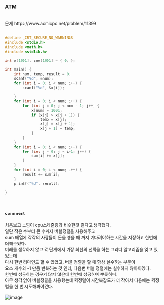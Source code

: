 ### ATM

<br>
문제 https://www.acmicpc.net/problem/11399
<br>
<br>
    
```C
#define _CRT_SECURE_NO_WARNINGS
#include <stdio.h>
#include <math.h>
#include <stdlib.h>

int x[1001], sum[1001] = { 0, };

int main() { 
	int num, temp, result = 0;
	scanf("%d", &num); 
	for (int i = 0; i < num; i++) {
		scanf("%d", &x[i]);

	}
	for (int i = 0; i < num; i++) { 
		for (int j = 0; j < num - 1; j++) {
			x[num] = 1001;
			if (x[j] > x[j + 1]) {
				temp = x[j];
				x[j] = x[j + 1];
				x[j + 1] = temp;
			}
		}
	}
	for (int i = 0; i < num; i++) {
		for (int j = 0; j < i+1; j++) {
			sum[i] += x[j];
		}
	}
	for (int i = 0; i < num; i++) {
		result += sum[i];
	}
	printf("%d", result);
	
}
```

<br>

#### comment<br>
처음보고 느낌이 cpu스케줄링과 비슷한것 같다고 생각했다.<br> 
일단 작은 수부터 큰 수까지 버블정렬을 사용해주고<br> 
sum 배열에 각각의 사람들이 돈을 뽑을 때 까지 기다려야하는 시간을 저장하고 한번에 더해주었다.<br> 
미래를 생각하지 않고 각 단계에서 가장 최선의 선택을 하는 그리디 알고리즘을 잊고 있었는데 <br> 
다시 한번 리마인드 할 수 있었고, 버블 정렬을 할 때 항상 실수하는 부분이  <br> 
요소 개수의 -1 만큼 반복하는 것 인데, 다음번 버블 정렬에는 실수하지 않아야겠다. <br> 
한번에 성공하는 경우가 많지 않은데 한번에 성공하여 뿌듯하다. <br> 
아무 생각 없이 버블정렬을 사용했는데 퀵정렬이 시간복잡도가 더 작아서 다음에는 퀵정렬을 한 번 시도해봐야겠다.<br> 
 <br> 
 ![image](https://user-images.githubusercontent.com/84511374/135841124-a4f579b0-c8bb-4527-9a16-00fa0298476a.png)
<br>
